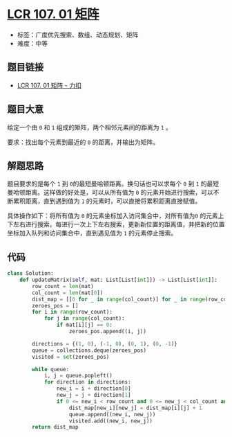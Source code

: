 # [LCR 107. 01 矩阵](https://leetcode.cn/problems/2bCMpM/)

- 标签：广度优先搜索、数组、动态规划、矩阵
- 难度：中等

## 题目链接

- [LCR 107. 01 矩阵 - 力扣](https://leetcode.cn/problems/2bCMpM/)

## 题目大意

给定一个由 `0` 和 `1` 组成的矩阵，两个相邻元素间的距离为 `1` 。

要求：找出每个元素到最近的 `0` 的距离，并输出为矩阵。

## 解题思路

题目要求的是每个 `1` 到 `0`的最短曼哈顿距离。换句话也可以求每个 `0` 到 `1` 的最短曼哈顿距离。这样做的好处是，可以从所有值为 `0` 的元素开始进行搜索，可以不断累积距离，直到遇到值为 `1` 的元素时，可以直接将累积距离直接赋值。

具体操作如下：将所有值为 `0` 的元素坐标加入访问集合中，对所有值为`0` 的元素上下左右进行搜索。每进行一次上下左右搜索，更新新位置的距离值，并把新的位置坐标加入队列和访问集合中，直到遇见值为 `1` 的元素停止搜索。

## 代码

```python
class Solution:
    def updateMatrix(self, mat: List[List[int]]) -> List[List[int]]:
        row_count = len(mat)
        col_count = len(mat[0])
        dist_map = [[0 for _ in range(col_count)] for _ in range(row_count)]
        zeroes_pos = []
        for i in range(row_count):
            for j in range(col_count):
                if mat[i][j] == 0:
                    zeroes_pos.append((i, j))

        directions = {(1, 0), (-1, 0), (0, 1), (0, -1)}
        queue = collections.deque(zeroes_pos)
        visited = set(zeroes_pos)

        while queue:
            i, j = queue.popleft()
            for direction in directions:
                new_i = i + direction[0]
                new_j = j + direction[1]
                if 0 <= new_i < row_count and 0 <= new_j < col_count and (new_i, new_j) not in visited:
                    dist_map[new_i][new_j] = dist_map[i][j] + 1
                    queue.append((new_i, new_j))
                    visited.add((new_i, new_j))
        return dist_map
```

